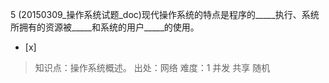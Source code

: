 5
(20150309_操作系统试题_doc)现代操作系统的特点是程序的_____执行、系统所拥有的资源被_____和系统的用户_____的使用。
- [x]  

> 知识点：操作系统概述。
> 出处：网络
> 难度：1
> 并发 共享 随机
